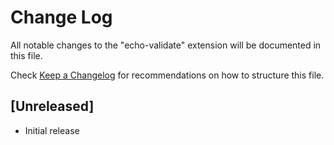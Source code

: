 # Change Log

All notable changes to the "echo-validate" extension will be documented in this file.

Check [Keep a Changelog](http://keepachangelog.com/) for recommendations on how to structure this file.

## [Unreleased]

- Initial release